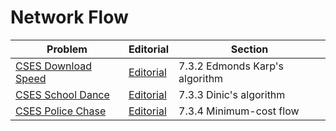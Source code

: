 # Network Flow

| Problem | Editorial | Section |
| ------- | --------- | ------- |
| [CSES Download Speed](https://cses.fi/problemset/task/1694) | [Editorial](https://cses.fi/paste/8de1b6b3094941a92f746c/) | 7.3.2 Edmonds Karp's algorithm |
| [CSES School Dance](https://cses.fi/problemset/task/1696) | [Editorial](https://cses.fi/paste/9b2462291c958abb37c72d/) | 7.3.3 Dinic's algorithm |
| [CSES Police Chase](https://cses.fi/problemset/task/1695) | [Editorial](https://usaco.guide/problems/cses-1695-police-chase/solution) | 7.3.4 Minimum-cost flow |
